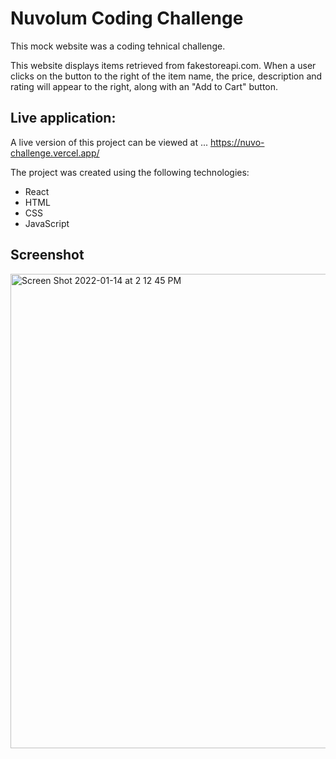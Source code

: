 # Nuvolum Coding Challenge

This mock website was a coding tehnical challenge. 


This website displays items retrieved from fakestoreapi.com. When a user clicks on the button to the right of the item name, the price, description and rating will appear to the right, along with an "Add to Cart" button. 

## Live application: 
A live version of this project can be viewed at ...
https://nuvo-challenge.vercel.app/


The project was created using the following technologies: 
- React
- HTML
- CSS
- JavaScript


## Screenshot
<img width="759" alt="Screen Shot 2022-01-14 at 2 12 45 PM" src="https://user-images.githubusercontent.com/81823350/149579113-c53eef03-a094-4e6a-b715-baa2412b40fe.png">
